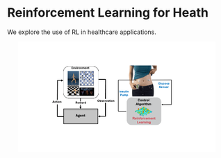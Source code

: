 # Reinforcement Learning for Heath 

We explore the use of RL in healthcare applications.

<p align="center">
<img src="img/intro.gif" width="90%" alt="RL">
</p>

<!---
Reinforcement Learning (RL) is a Machine Learning (ML) paradigm, used for decision-making tasks, where an agent learns to achieve a specified goal, by interacting with its underlying environment. Compared to the widely explored games and physics 
simulation problems in RL, real-world RL systems must contend with much more [technical challenges](https://github.com/google-research/realworldrl_suite).
--->


